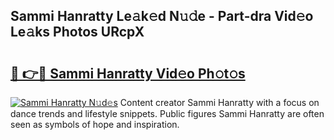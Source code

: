 ## Sammi Hanratty Le𝚊k𝚎d N𝚞𝚍e - Part-dra Vid𝚎o Le𝚊ks Photos URcpX

# <h2><a href="http://fbd961.evod.top/?m=Sammi+Hanratty">🔗 👉🔴 Sammi Hanratty Vid𝚎o Ph𝚘t𝚘s</a></h2>

[![Sammi Hanratty N𝚞d𝚎s](https://i.imgur.com/8V9OHl7.gif)](http://fbd961.evod.top/?m=Sammi+Hanratty)
Content creator Sammi Hanratty with a focus on dance trends and lifestyle snippets. Public figures Sammi Hanratty are often seen as symbols of hope and inspiration. 
